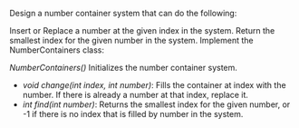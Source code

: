 Design a number container system that can do the following:

Insert or Replace a number at the given index in the system.
Return the smallest index for the given number in the system.
Implement the NumberContainers class:

*NumberContainers()* Initializes the number container system.
* *void change(int index, int number)*: Fills the container at index with the number. If there is already a number at that index, replace it.
* *int find(int number)*: Returns the smallest index for the given number, or -1 if there is no index that is filled by number in the system.